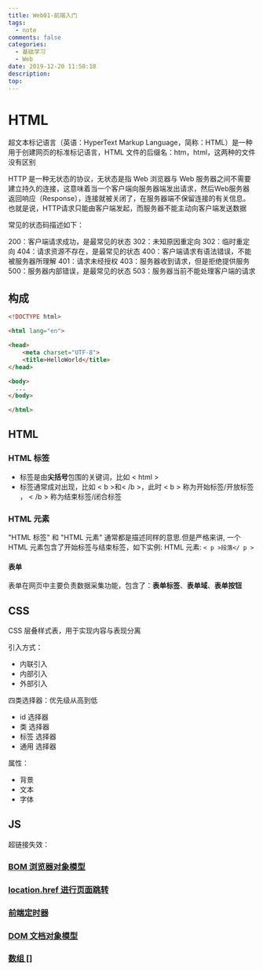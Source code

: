 ```yaml
---
title: Web01-前端入门
tags:
  - note
comments: false
categories:
  - 基础学习
  - Web
date: 2019-12-20 11:50:18
description:
top:
---
```


# HTML 

超文本标记语言（英语：HyperText Markup Language，简称：HTML）是一种用于创建网页的标准标记语言，HTML 文件的后缀名：htm，html，这两种的文件没有区别

HTTP 是一种无状态的协议，无状态是指 Web 浏览器与 Web 服务器之间不需要建立持久的连接，这意味着当一个客户端向服务器端发出请求，然后Web服务器返回响应（Response），连接就被关闭了，在服务器端不保留连接的有关信息。也就是说，HTTP请求只能由客户端发起，而服务器不能主动向客户端发送数据

常见的状态码描述如下：

200：客户端请求成功，是最常见的状态
302：未知原因重定向
302：临时重定向
404：请求资源不存在，是最常见的状态
400：客户端请求有语法错误，不能被服务器所理解
401：请求未经授权
403：服务器收到请求，但是拒绝提供服务
500：服务器内部错误，是最常见的状态
503：服务器当前不能处理客户端的请求

## 构成

```HTML
<!DOCTYPE html>

<html lang="en">

<head>
    <meta charset="UTF-8">
    <title>HelloWorld</title>
</head>

<body> 
  ...
</body>

</html>
```

## HTML

### HTML 标签

* 标签是由**尖括号**包围的关键词，比如 < html >
* 标签通常成对出现，比如 < b >和< /b >，此时 < b > 称为开始标签/开放标签 ， < /b > 称为结束标签/闭合标签

### HTML 元素

"HTML 标签" 和 "HTML 元素" 通常都是描述同样的意思.但是严格来讲, 一个 HTML 元素包含了开始标签与结束标签，如下实例:
HTML 元素: `< p >段落</ p >`

#### 表单

表单在网页中主要负责数据采集功能，包含了：**表单标签**、**表单域**、**表单按钮**

## CSS

CSS 层叠样式表，用于实现内容与表现分离

引入方式：
* 内联引入
* 内部引入
* 外部引入

四类选择器：优先级从高到低
* id 选择器
* 类 选择器
* 标签 选择器
* 通用 选择器

属性：
* 背景
* 文本
* 字体

## JS

超链接失效：<a href="javascript:;">

### BOM 浏览器对象模型

### location.href 进行页面跳转

### 前端定时器

### DOM 文档对象模型

### 数组 []